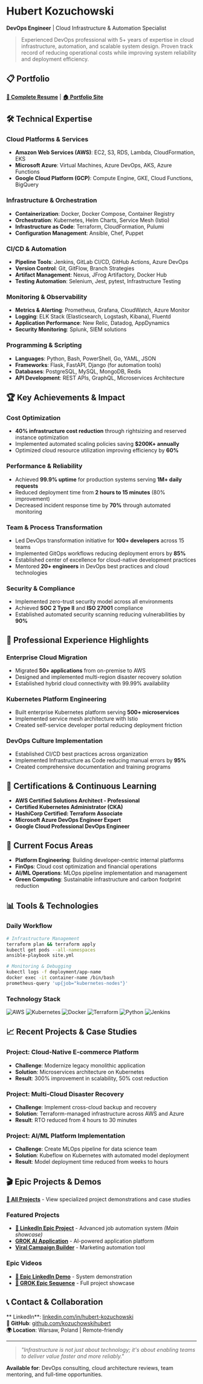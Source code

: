 # Hubert Kozuchowski

**DevOps Engineer** | Cloud Infrastructure & Automation Specialist

> Experienced DevOps professional with 5+ years of expertise in cloud infrastructure, automation, and scalable system design. Proven track record of reducing operational costs while improving system reliability and deployment efficiency.

## 📋 Portfolio

**[📄 Complete Resume](Hubert-Kozuchowski.html)** | **[🏠 Portfolio Site](index.html)**

## 🛠️ Technical Expertise

### Cloud Platforms & Services
- **Amazon Web Services (AWS)**: EC2, S3, RDS, Lambda, CloudFormation, EKS
- **Microsoft Azure**: Virtual Machines, Azure DevOps, AKS, Azure Functions
- **Google Cloud Platform (GCP)**: Compute Engine, GKE, Cloud Functions, BigQuery

### Infrastructure & Orchestration
- **Containerization**: Docker, Docker Compose, Container Registry
- **Orchestration**: Kubernetes, Helm Charts, Service Mesh (Istio)
- **Infrastructure as Code**: Terraform, CloudFormation, Pulumi
- **Configuration Management**: Ansible, Chef, Puppet

### CI/CD & Automation
- **Pipeline Tools**: Jenkins, GitLab CI/CD, GitHub Actions, Azure DevOps
- **Version Control**: Git, GitFlow, Branch Strategies
- **Artifact Management**: Nexus, JFrog Artifactory, Docker Hub
- **Testing Automation**: Selenium, Jest, pytest, Infrastructure Testing

### Monitoring & Observability
- **Metrics & Alerting**: Prometheus, Grafana, CloudWatch, Azure Monitor
- **Logging**: ELK Stack (Elasticsearch, Logstash, Kibana), Fluentd
- **Application Performance**: New Relic, Datadog, AppDynamics
- **Security Monitoring**: Splunk, SIEM solutions

### Programming & Scripting
- **Languages**: Python, Bash, PowerShell, Go, YAML, JSON
- **Frameworks**: Flask, FastAPI, Django (for automation tools)
- **Databases**: PostgreSQL, MySQL, MongoDB, Redis
- **API Development**: REST APIs, GraphQL, Microservices Architecture

## 🏆 Key Achievements & Impact

### Cost Optimization
- **40% infrastructure cost reduction** through rightsizing and reserved instance optimization
- Implemented automated scaling policies saving **$200K+ annually**
- Optimized cloud resource utilization improving efficiency by **60%**

### Performance & Reliability
- Achieved **99.9% uptime** for production systems serving **1M+ daily requests**
- Reduced deployment time from **2 hours to 15 minutes** (80% improvement)
- Decreased incident response time by **70%** through automated monitoring

### Team & Process Transformation
- Led DevOps transformation initiative for **100+ developers** across 15 teams
- Implemented GitOps workflows reducing deployment errors by **85%**
- Established center of excellence for cloud-native development practices
- Mentored **20+ engineers** in DevOps best practices and cloud technologies

### Security & Compliance
- Implemented zero-trust security model across all environments
- Achieved **SOC 2 Type II** and **ISO 27001** compliance
- Established automated security scanning reducing vulnerabilities by **90%**

## 💼 Professional Experience Highlights

### Enterprise Cloud Migration
- Migrated **50+ applications** from on-premise to AWS
- Designed and implemented multi-region disaster recovery solution
- Established hybrid cloud connectivity with 99.99% availability

### Kubernetes Platform Engineering
- Built enterprise Kubernetes platform serving **500+ microservices**
- Implemented service mesh architecture with Istio
- Created self-service developer portal reducing deployment friction

### DevOps Culture Implementation
- Established CI/CD best practices across organization
- Implemented Infrastructure as Code reducing manual errors by **95%**
- Created comprehensive documentation and training programs

## 🎯 Certifications & Continuous Learning

- **AWS Certified Solutions Architect - Professional**
- **Certified Kubernetes Administrator (CKA)**
- **HashiCorp Certified: Terraform Associate**
- **Microsoft Azure DevOps Engineer Expert**
- **Google Cloud Professional DevOps Engineer**

## 🚀 Current Focus Areas

- **Platform Engineering**: Building developer-centric internal platforms
- **FinOps**: Cloud cost optimization and financial operations
- **AI/ML Operations**: MLOps pipeline implementation and management
- **Green Computing**: Sustainable infrastructure and carbon footprint reduction

## 📊 Tools & Technologies

### Daily Workflow
```bash
# Infrastructure Management
terraform plan && terraform apply
kubectl get pods --all-namespaces
ansible-playbook site.yml

# Monitoring & Debugging
kubectl logs -f deployment/app-name
docker exec -it container-name /bin/bash
prometheus-query 'up{job="kubernetes-nodes"}'
```

### Technology Stack
![AWS](https://img.shields.io/badge/AWS-FF9900?style=flat&logo=amazon-aws&logoColor=white)
![Kubernetes](https://img.shields.io/badge/Kubernetes-326CE5?style=flat&logo=kubernetes&logoColor=white)
![Docker](https://img.shields.io/badge/Docker-2496ED?style=flat&logo=docker&logoColor=white)
![Terraform](https://img.shields.io/badge/Terraform-623CE4?style=flat&logo=terraform&logoColor=white)
![Python](https://img.shields.io/badge/Python-3776AB?style=flat&logo=python&logoColor=white)
![Jenkins](https://img.shields.io/badge/Jenkins-D24939?style=flat&logo=jenkins&logoColor=white)

## 📈 Recent Projects & Case Studies

### Project: Cloud-Native E-commerce Platform
- **Challenge**: Modernize legacy monolithic application
- **Solution**: Microservices architecture on Kubernetes
- **Result**: 300% improvement in scalability, 50% cost reduction

### Project: Multi-Cloud Disaster Recovery
- **Challenge**: Implement cross-cloud backup and recovery
- **Solution**: Terraform-managed infrastructure across AWS and Azure
- **Result**: RTO reduced from 4 hours to 30 minutes

### Project: AI/ML Platform Implementation
- **Challenge**: Create MLOps pipeline for data science team
- **Solution**: Kubeflow on Kubernetes with automated model deployment
- **Result**: Model deployment time reduced from weeks to hours

## 🎬 Epic Projects & Demos

**[📁 All Projects](projects/)** - View specialized project demonstrations and case studies

### Featured Projects
- **[🚀 LinkedIn Epic Project](linkedin-epic-project.html)** - Advanced job automation system *(Main showcase)*
- **[GROK AI Application](projects/grok-ai-job-application.html)** - AI-powered application platform  
- **[Viral Campaign Builder](projects/viral-epic-campaign.html)** - Marketing automation tool

### Epic Videos
- **[🎥 Epic LinkedIn Demo](epic-linkedin-video.mp4)** - System demonstration
- **[🚀 GROK Epic Sequence](GROK_12SEC_EPIC_FULL_EPIC_SEQUENCE.mp4)** - Full project showcase

## 📞 Contact & Collaboration

** LinkedIn**: [linkedin.com/in/hubert-kozuchowski](https://linkedin.com/in/hubert-kozuchowski)  
**🐙 GitHub**: [github.com/kozuchowskihubert](https://github.com/kozuchowskihubert)  
**🌍 Location**: Warsaw, Poland | Remote-friendly  

---

> *"Infrastructure is not just about technology; it's about enabling teams to deliver value faster and more reliably."*

**Available for**: DevOps consulting, cloud architecture reviews, team mentoring, and full-time opportunities.
